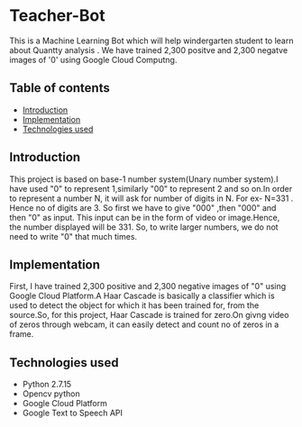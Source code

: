 # Teacher-Bot
This is a Machine Learning Bot which will help windergarten student to learn about Quantty analysis .
We have trained 2,300 positve and 2,300 negatve images of '0' using Google Cloud Computng.
## Table of contents
* [Introduction](#introduction)
* [Implementation](#implementation)
* [Technologies used](#technologies-used)
## Introduction
This project is based on base-1 number system(Unary number system).I have used "0" to represent 1,similarly "00" to represent 2 and so on.In order to represent a number N, it will ask for number of digits in N.
For ex- N=331 . Hence no of digits are 3. So first we have to give "000" ,then "000" and then "0" as input. This input can be in the form of video or image.Hence, the number displayed will be 331.
So, to write larger numbers, we do not need to write "0" that much times.
## Implementation
First, I have trained 2,300 positive and 2,300 negative images of "0" using Google Cloud Platform.A Haar Cascade is basically a classifier which is used to detect the object for which it has been trained for, from the source.So, for this project, Haar Cascade is trained for zero.On givng video of zeros through webcam, it can easily detect and count no of zeros in a frame.   

## Technologies used
* Python 2.7.15
* Opencv python
* Google Cloud Platform
* Google Text to Speech API
